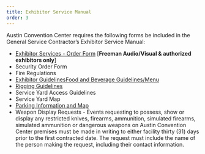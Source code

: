 ```yaml
---
title: Exhibitor Service Manual
order: 3
---
```


Austin Convention Center requires the following forms be included in the General Service Contractor’s Exhibitor Service Manual: 

- [Exhibitor Services - Order Form](https://www.austinconventioncenter.com/guidelines-and-resources/) [**Freeman Audio/Visual & authorized exhibitors only**]
- Security Order Form
- Fire Regulations
- [Exhibitor Guidelines](https://assets.ctfassets.net/xv1q576gx3e5/69lUGDjhDieYqmiMCWcgcW/064363f4489cd7cfa1e891ab1c00fb05/ACC_Exhibitors_Labor_Charges.pdf)[Food and Beverage Guidelines/Menu](https://assets.ctfassets.net/xv1q576gx3e5/42Ajywt6BBFNJ5xTJATY7c/35d958768067c6766499ebce557a24d8/Catering_Menu.pdf)
- [Rigging Guidelines](https://assets.ctfassets.net/xv1q576gx3e5/6lzj12S4hfhNfqreE7xsNh/729d7033aaf5842b038fba7b80b992a4/ACCD_Rigging_Guide.pdf)
- Service Yard Access Guidelines
- Service Yard Map
- [Parking Information and Map](https://www.austinconventioncenter.com/directions-and-parking/)
- Weapon Display Requests - Events requesting to possess, show or display any restricted knives, firearms, ammunition, simulated firearms, simulated ammunition or dangerous weapons on Austin Convention Center premises must be made in writing to either facility thirty (31) days prior to the first contracted date. The request must include the name of the person making the request, including their contact information.
